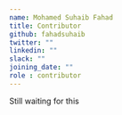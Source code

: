 ```yaml
---
name: Mohamed Suhaib Fahad
title: Contributor
github: fahadsuhaib
twitter: ""
linkedin: ""
slack: ""
joining_date: ""
role : contributor
---
```


Still waiting for this
